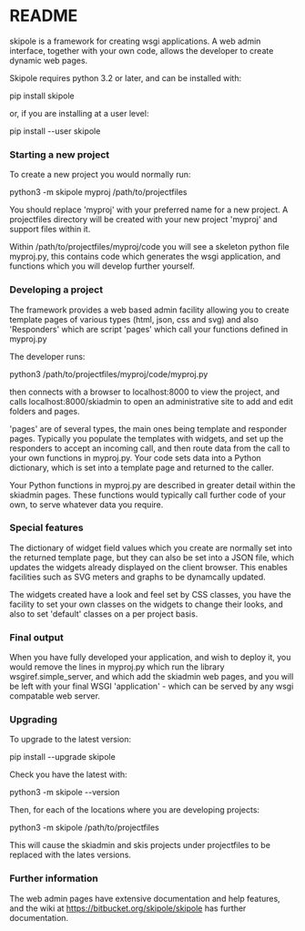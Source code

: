 # README #

skipole is a framework for creating wsgi applications. A web admin interface, together with your own code, allows the developer to create dynamic web pages.

Skipole requires python 3.2 or later, and can be installed with:

pip install skipole

or, if you are installing at a user level:

pip install --user skipole
 
### Starting a new project ###

To create a new project you would normally run:

python3 -m skipole myproj /path/to/projectfiles

You should replace 'myproj' with your preferred name for a new project. A projectfiles directory will be created with your new project 'myproj' and support files within it.

Within /path/to/projectfiles/myproj/code you will see a skeleton python file myproj.py, this contains code which generates the wsgi application, and functions which you will develop further yourself.

### Developing a project ###

The framework provides a web based admin facility allowing you to create template pages of various types (html, json, css and svg) and also 'Responders' which are script 'pages' which call your functions defined in myproj.py

The developer runs:

python3 /path/to/projectfiles/myproj/code/myproj.py

then connects with a browser to localhost:8000 to view the project, and calls localhost:8000/skiadmin to open an administrative site to add and edit folders and pages.

'pages' are of several types, the main ones being template and responder pages. Typically you populate the templates with widgets, and set up the responders to accept an incoming call, and then route data from the call to your own functions in myproj.py. Your code sets data into a Python dictionary, which is set into a template page and returned to the caller.

Your Python functions in myproj.py are described in greater detail within the skiadmin pages. These functions would typically call further code of your own, to serve whatever data you require.

### Special features ###

The dictionary of widget field values which you create are normally set into the returned template page, but they can also be set into a JSON file, which updates the widgets already displayed on the client browser. This enables facilities such as SVG meters and graphs to be dynamcally updated.

The widgets created have a look and feel set by CSS classes, you have the facility to set your own classes on the widgets to change their looks, and also to set 'default' classes on a per project basis.

### Final output ###

When you have fully developed your application, and wish to deploy it, you would remove the lines in myproj.py which run the library wsgiref.simple_server, and which add the skiadmin web pages, and you will be left with your final WSGI 'application' - which can be served by any wsgi compatable web server.

### Upgrading ###

To upgrade to the latest version:

pip install --upgrade skipole

Check you have the latest with:

python3 -m skipole --version

Then, for each of the locations where you are developing projects:

python3 -m skipole /path/to/projectfiles

This will cause the skiadmin and skis projects under projectfiles to be replaced with the lates versions.

### Further information ###

The web admin pages have extensive documentation and help features, and the wiki at https://bitbucket.org/skipole/skipole has further documentation.

